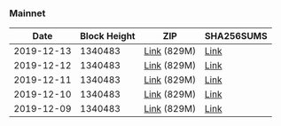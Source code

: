 ### Mainnet

|    Date    | Block Height | ZIP | SHA256SUMS |
| ---------- | ------------ | --- | ---------- |
| 2019-12-13 | 1340483 | [Link](https://s3-ap-southeast-2.amazonaws.com/ion-bootstrap/mainnet/2019-12-13/bootstrap.dat.zip) (829M) | [Link](https://s3-ap-southeast-2.amazonaws.com/ion-bootstrap/mainnet/2019-12-13/SHA256SUMS) |
| 2019-12-12 | 1340483 | [Link](https://s3-ap-southeast-2.amazonaws.com/ion-bootstrap/mainnet/2019-12-12/bootstrap.dat.zip) (829M) | [Link](https://s3-ap-southeast-2.amazonaws.com/ion-bootstrap/mainnet/2019-12-12/SHA256SUMS) |
| 2019-12-11 | 1340483 | [Link](https://s3-ap-southeast-2.amazonaws.com/ion-bootstrap/mainnet/2019-12-11/bootstrap.dat.zip) (829M) | [Link](https://s3-ap-southeast-2.amazonaws.com/ion-bootstrap/mainnet/2019-12-11/SHA256SUMS) |
| 2019-12-10 | 1340483 | [Link](https://s3-ap-southeast-2.amazonaws.com/ion-bootstrap/mainnet/2019-12-10/bootstrap.dat.zip) (829M) | [Link](https://s3-ap-southeast-2.amazonaws.com/ion-bootstrap/mainnet/2019-12-10/SHA256SUMS) |
| 2019-12-09 | 1340483 | [Link](https://s3-ap-southeast-2.amazonaws.com/ion-bootstrap/mainnet/2019-12-09/bootstrap.dat.zip) (829M) | [Link](https://s3-ap-southeast-2.amazonaws.com/ion-bootstrap/mainnet/2019-12-09/SHA256SUMS) |
